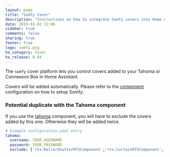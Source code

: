 ```yaml
---
layout: page
title: "Somfy Cover"
description: "Instructions on how to integrate Somfy covers into Home Assistant."
date: 2019-01-02 12:00
sidebar: true
comments: false
sharing: true
footer: true
logo: somfy.png
ha_category: Cover
ha_release: 0.84
---
```


The `somfy` cover platform lets you control covers added to your Tahoma or Connexoon Box in Home Assistant.

Covers will be added automatically. Please refer to the [component](/components/somfy/) configuration on how to setup Somfy.

### Potential duplicate with the Tahoma component
If you use the [tahoma](/component/tahoma) component, you will have to exclude the covers added by this one. Otherwise they will be added twice.

```yaml
# Example configuration.yaml entry
tahoma:
  username: YOUR_USERNAME
  password: YOUR_PASSWORD
  exclude: ['rts:RollerShutterRTSComponent','rts:CurtainRTSComponent','rts:BlindRTSComponent','rts:VenetianBlindRTSComponent','rts:DualCurtainRTSComponent','rts:ExteriorVenetianBlindRTSComponent','io:ExteriorVenetianBlindIOComponent','io:RollerShutterUnoIOComponent','io:RollerShutterWithLowSpeedManagementIOComponent','io:RollerShutterVeluxIOComponent','io:RollerShutterGenericIOComponent','io:WindowOpenerVeluxIOComponent','io:VerticalExteriorAwningIOComponent','io:HorizontalAwningIOComponent']
```
